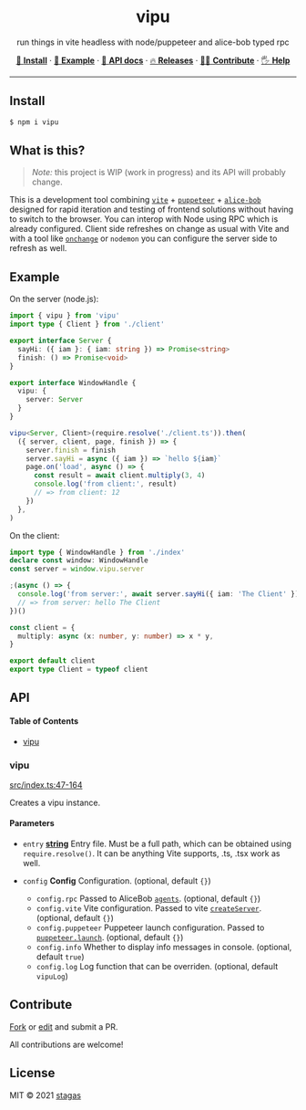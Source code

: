 <h1 align="center">vipu</h1>

<p align="center">
run things in vite headless with node/puppeteer and alice-bob typed rpc
</p>

<p align="center">
   <a href="#install">        🔧 <strong>Install</strong></a>
 · <a href="#example">        🧩 <strong>Example</strong></a>
 · <a href="#api">            📜 <strong>API docs</strong></a>
 · <a href="https://github.com/stagas/vipu/releases"> 🔥 <strong>Releases</strong></a>
 · <a href="#contribute">     💪🏼 <strong>Contribute</strong></a>
 · <a href="https://github.com/stagas/vipu/issues">   🖐️ <strong>Help</strong></a>
</p>

***

## Install

```sh
$ npm i vipu
```

## What is this?

> *Note:* this project is WIP (work in progress) and its API will probably change.

This is a development tool combining [`vite`](https://vitejs.dev/) + [`puppeteer`](https://pptr.dev/) + [`alice-bob`](https://github.com/stagas/alice-bob) designed for rapid iteration and testing of frontend solutions without having to switch to the browser. You can interop with Node using RPC which is already configured. Client side refreshes on change as usual with Vite and with a tool like [`onchange`](https://github.com/Qard/onchange) or `nodemon` you can configure the server side to refresh as well.

## Example

On the server (node.js):

```ts
import { vipu } from 'vipu'
import type { Client } from './client'

export interface Server {
  sayHi: ({ iam }: { iam: string }) => Promise<string>
  finish: () => Promise<void>
}

export interface WindowHandle {
  vipu: {
    server: Server
  }
}

vipu<Server, Client>(require.resolve('./client.ts')).then(
  ({ server, client, page, finish }) => {
    server.finish = finish
    server.sayHi = async ({ iam }) => `hello ${iam}`
    page.on('load', async () => {
      const result = await client.multiply(3, 4)
      console.log('from client:', result)
      // => from client: 12
    })
  },
)
```

On the client:

```ts
import type { WindowHandle } from './index'
declare const window: WindowHandle
const server = window.vipu.server

;(async () => {
  console.log('from server:', await server.sayHi({ iam: 'The Client' }))
  // => from server: hello The Client
})()

const client = {
  multiply: async (x: number, y: number) => x * y,
}

export default client
export type Client = typeof client
```

## API

<!-- Generated by documentation.js. Update this documentation by updating the source code. -->

#### Table of Contents

*   [vipu](#vipu)

### vipu

[src/index.ts:47-164](https://github.com/stagas/vipu/blob/50b0eddf5a60ee6cf2c9d65a4b5eae301c44e4c0/src/index.ts#L47-L164 "Source code on GitHub")

Creates a vipu instance.

#### Parameters

*   `entry` **[string](https://developer.mozilla.org/docs/Web/JavaScript/Reference/Global_Objects/String)** Entry file. Must be a full path, which can be obtained using `require.resolve()`. It can be anything Vite supports, .ts, .tsx work as well.
*   `config` **Config** Configuration. (optional, default `{}`)

    *   `config.rpc`  Passed to AliceBob [`agents`](https://github.com/stagas/alice-bob/#agents). (optional, default `{}`)
    *   `config.vite`  Vite configuration. Passed to vite [`createServer`](https://vitejs.dev/guide/api-javascript.html#createserver). (optional, default `{}`)
    *   `config.puppeteer`  Puppeteer launch configuration. Passed to [`puppeteer.launch`](https://pptr.dev/#?product=Puppeteer\&version=v11.0.0\&show=api-puppeteerlaunchoptions). (optional, default `{}`)
    *   `config.info`  Whether to display info messages in console. (optional, default `true`)
    *   `config.log`  Log function that can be overriden. (optional, default `vipuLog`)

## Contribute

[Fork](https://github.com/stagas/vipu/fork) or
[edit](https://github.dev/stagas/vipu) and submit a PR.

All contributions are welcome!

## License

MIT © 2021
[stagas](https://github.com/stagas)
